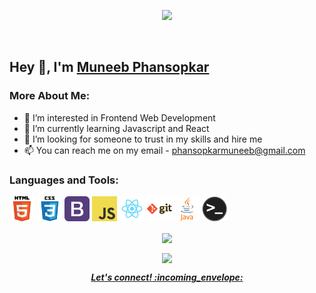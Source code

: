 <p align="center">
  <img src="https://media.giphy.com/media/MeJgB3yMMwIaHmKD4z/giphy.gif" width="30%">
</p>
<br>

## Hey 👋, I'm [Muneeb Phansopkar](https://github.com/muneeb-mp/)

### More About Me:

- 👀 I’m interested in Frontend Web Development
- 🌱 I’m currently learning Javascript and React
- 💞️ I’m looking for someone to trust in my skills and hire me
- 📫 You can reach me on my email - phansopkarmuneeb@gmail.com


### Languages and Tools:


<code><img height="40" src="https://raw.githubusercontent.com/github/explore/5c058a388828bb5fde0bcafd4bc867b5bb3f26f3/topics/html/html.png"></code>
<code><img height="40" src="https://raw.githubusercontent.com/github/explore/5c058a388828bb5fde0bcafd4bc867b5bb3f26f3/topics/css/css.png"></code>
<code><img height="40" src="https://raw.githubusercontent.com/github/explore/80688e429a7d4ef2fca1e82350fe8e3517d3494d/topics/bootstrap/bootstrap.png"></code>
<code><img height="40" src="https://raw.githubusercontent.com/github/explore/80688e429a7d4ef2fca1e82350fe8e3517d3494d/topics/javascript/javascript.png"></code>
<code><img height="40" src="https://raw.githubusercontent.com/github/explore/80688e429a7d4ef2fca1e82350fe8e3517d3494d/topics/react/react.png"></code>
<code><img height="40" src="https://raw.githubusercontent.com/github/explore/80688e429a7d4ef2fca1e82350fe8e3517d3494d/topics/git/git.png"></code>
<code><img height="40" src="https://raw.githubusercontent.com/github/explore/80688e429a7d4ef2fca1e82350fe8e3517d3494d/topics/java/java.png"></code>
<code><img height="40" src="https://raw.githubusercontent.com/github/explore/80688e429a7d4ef2fca1e82350fe8e3517d3494d/topics/terminal/terminal.png"></code>

<p align="center">
  <img align="center" src="https://github-readme-stats.vercel.app/api?username=muneeb-mp&theme=gotham&show_icons=true&include_all_commits=true" />
</p>

<p align="center">
  <img align="center" src="https://github-readme-stats.vercel.app/api/top-langs/?username=muneeb-mp&layout=compact&theme=react" />
</p>
  
  
<p align="center">
  <a href='mailto:phansopkarmuneeb@gmail.com'>
    <b><i>Let's connect! :incoming_envelope:</i></b>
  </a>
 </p>
